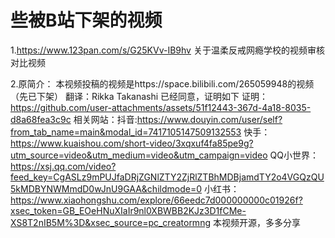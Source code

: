 # 些被B站下架的视频

1.https://www.123pan.com/s/G25KVv-IB9hv 关于温柔反戒网瘾学校的视频审核对比视频

2.原简介：
本视频投稿的视频是https://space.bilibili.com/265059948的视频（先已下架）
翻译：Rikka Takanashi 已经同意，证明如下
证明：https://github.com/user-attachments/assets/51f12443-367d-4a18-8035-d8a68fea3c9c
相关网站：抖音:https://www.douyin.com/user/self?from_tab_name=main&modal_id=7417105147509132553
快手：https://www.kuaishou.com/short-video/3xqxuf4fa85pe9g?utm_source=video&utm_medium=video&utm_campaign=video
QQ小世界：https://xsj.qq.com/video?feed_key=CgASLz9mPUJfaDRjZGNlZTY2ZjRlZTBhMDBjamdTY2o4VGQzQU5kMDBYNWMmdD0wJnU9GAA&childmode=0
小红书：https://www.xiaohongshu.com/explore/66eedc7d000000000c01926f?xsec_token=GB_EOeHNuXIaIr9nl0XBWBB2KJz3D1fCMe-XS8T2nIB5M%3D&xsec_source=pc_creatormng 
本视频开源，多多分享
